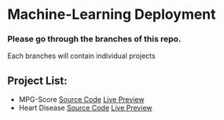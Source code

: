 # Machine-Learning Deployment

### Please go through the branches of this repo.
Each branches will contain individual projects

## Project List:
- MPG-Score
[Source Code](https://github.com/rekib0023/Machine-Learning-Deployment/tree/MPG-Score) [Live Preview](https://mpg-score.herokuapp.com/)
- Heart Disease
[Source Code](https://github.com/rekib0023/Machine-Learning-Deployment/tree/Heart-Disease) [Live Preview](https://heartdisease-classifier.herokuapp.com/predict)
